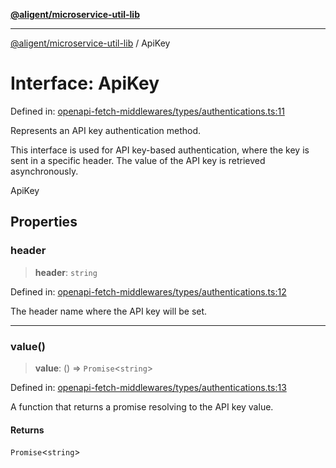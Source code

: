 [**@aligent/microservice-util-lib**](../modules.md)

***

[@aligent/microservice-util-lib](../modules.md) / ApiKey

# Interface: ApiKey

Defined in: [openapi-fetch-middlewares/types/authentications.ts:11](https://github.com/aligent/microservice-development-utilities/blob/e13483771966234032f5249dc36c2c31c71d7cf1/packages/microservice-util-lib/src/openapi-fetch-middlewares/types/authentications.ts#L11)

Represents an API key authentication method.

This interface is used for API key-based authentication, where the key is sent
in a specific header. The value of the API key is retrieved asynchronously.

 ApiKey

## Properties

<a id="header"></a>

### header

> **header**: `string`

Defined in: [openapi-fetch-middlewares/types/authentications.ts:12](https://github.com/aligent/microservice-development-utilities/blob/e13483771966234032f5249dc36c2c31c71d7cf1/packages/microservice-util-lib/src/openapi-fetch-middlewares/types/authentications.ts#L12)

The header name where the API key will be set.

***

<a id="value"></a>

### value()

> **value**: () => `Promise`\<`string`\>

Defined in: [openapi-fetch-middlewares/types/authentications.ts:13](https://github.com/aligent/microservice-development-utilities/blob/e13483771966234032f5249dc36c2c31c71d7cf1/packages/microservice-util-lib/src/openapi-fetch-middlewares/types/authentications.ts#L13)

A function that returns a promise resolving to the API key value.

#### Returns

`Promise`\<`string`\>
